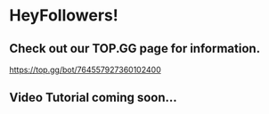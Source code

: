 # HeyFollowers!

## Check out our TOP.GG page for information.

https://top.gg/bot/764557927360102400

## Video Tutorial coming soon...
